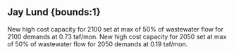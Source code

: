 ## Jay Lund {bounds:1} 
New high cost capacity for 2100 set at max of 50% of wastewater flow for 2100 demands at 0.73 taf/mon.  New high cost capacity for 2050 set at max of 50% of wastewater flow for 2050 demands at 0.19 taf/mon.


